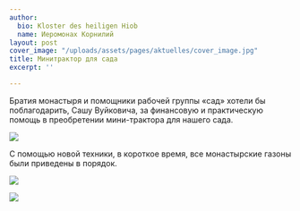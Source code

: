 ```yaml
---
author:
  bio: Kloster des heiligen Hiob
  name: Иеромонах Корнилий
layout: post
cover_image: "/uploads/assets/pages/aktuelles/cover_image.jpg"
title: Минитрактор для сада
excerpt: ''

---
```

Братия монастыря и помощники рабочей группы «сад» хотели бы поблагодарить, Сашу Вуйковича, за финансовую и практическую помощь в преобретении мини-трактора для нашего сада.

![](https://res.cloudinary.com/hiobmon/image/upload/v1597749606/media/2020/e08daf4c-9e79-495f-9189-55e90c970585_lcin8r.jpg)

С помощью новой техники, в короткое время, все монастырские газоны были приведены в порядок.

![](https://res.cloudinary.com/hiobmon/image/upload/v1597749778/media/2020/IMG_2369_xkux1w.jpg)

![](https://res.cloudinary.com/hiobmon/image/upload/v1597749537/media/2020/IMG_2225_duwhh5.jpg)